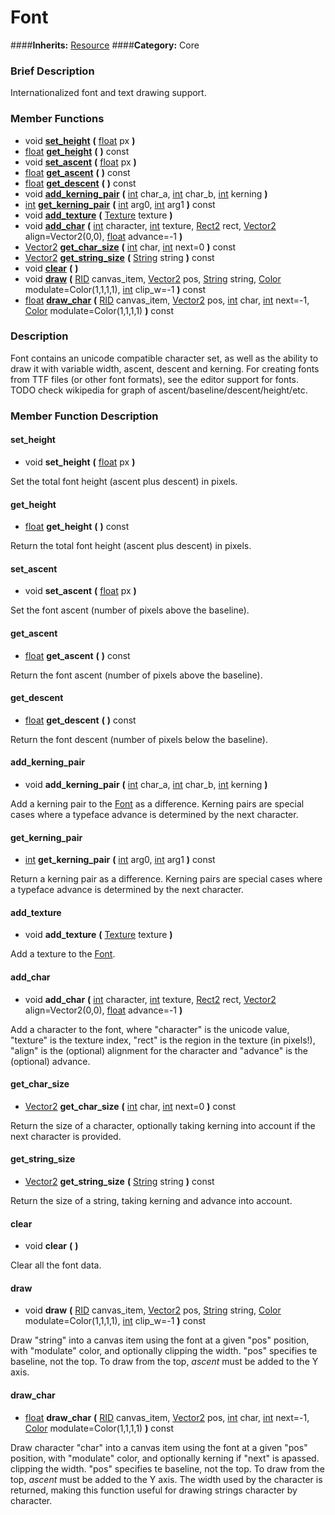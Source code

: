 #  Font  
####**Inherits:** [Resource](class_resource)
####**Category:** Core

###  Brief Description  
Internationalized font and text drawing support.

###  Member Functions 
  * void  **[set&#95;height](#set_height)**  **(** [float](class_float) px  **)**
  * [float](class_float)  **[get&#95;height](#get_height)**  **(** **)** const
  * void  **[set&#95;ascent](#set_ascent)**  **(** [float](class_float) px  **)**
  * [float](class_float)  **[get&#95;ascent](#get_ascent)**  **(** **)** const
  * [float](class_float)  **[get&#95;descent](#get_descent)**  **(** **)** const
  * void  **[add&#95;kerning&#95;pair](#add_kerning_pair)**  **(** [int](class_int) char_a, [int](class_int) char_b, [int](class_int) kerning  **)**
  * [int](class_int)  **[get&#95;kerning&#95;pair](#get_kerning_pair)**  **(** [int](class_int) arg0, [int](class_int) arg1  **)** const
  * void  **[add&#95;texture](#add_texture)**  **(** [Texture](class_texture) texture  **)**
  * void  **[add&#95;char](#add_char)**  **(** [int](class_int) character, [int](class_int) texture, [Rect2](class_rect2) rect, [Vector2](class_vector2) align=Vector2(0,0), [float](class_float) advance=-1  **)**
  * [Vector2](class_vector2)  **[get&#95;char&#95;size](#get_char_size)**  **(** [int](class_int) char, [int](class_int) next=0  **)** const
  * [Vector2](class_vector2)  **[get&#95;string&#95;size](#get_string_size)**  **(** [String](class_string) string  **)** const
  * void  **[clear](#clear)**  **(** **)**
  * void  **[draw](#draw)**  **(** [RID](class_rid) canvas_item, [Vector2](class_vector2) pos, [String](class_string) string, [Color](class_color) modulate=Color(1,1,1,1), [int](class_int) clip_w=-1  **)** const
  * [float](class_float)  **[draw&#95;char](#draw_char)**  **(** [RID](class_rid) canvas_item, [Vector2](class_vector2) pos, [int](class_int) char, [int](class_int) next=-1, [Color](class_color) modulate=Color(1,1,1,1)  **)** const

###  Description  
Font contains an unicode compatible character set, as well as the ability to draw it with variable width, ascent, descent and kerning. For creating fonts from TTF files (or other font formats), see the editor support for fonts. TODO check wikipedia for graph of ascent/baseline/descent/height/etc.

###  Member Function Description  

#### <a name="set_height">set_height</a>
  * void  **set&#95;height**  **(** [float](class_float) px  **)**

Set the total font height (ascent plus descent) in pixels.

#### <a name="get_height">get_height</a>
  * [float](class_float)  **get&#95;height**  **(** **)** const

Return the total font height (ascent plus descent) in pixels.

#### <a name="set_ascent">set_ascent</a>
  * void  **set&#95;ascent**  **(** [float](class_float) px  **)**

Set the font ascent (number of pixels above the baseline).

#### <a name="get_ascent">get_ascent</a>
  * [float](class_float)  **get&#95;ascent**  **(** **)** const

Return the font ascent (number of pixels above the baseline).

#### <a name="get_descent">get_descent</a>
  * [float](class_float)  **get&#95;descent**  **(** **)** const

Return the font descent (number of pixels below the baseline).

#### <a name="add_kerning_pair">add_kerning_pair</a>
  * void  **add&#95;kerning&#95;pair**  **(** [int](class_int) char_a, [int](class_int) char_b, [int](class_int) kerning  **)**

Add a kerning pair to the [Font](class_font) as a difference. Kerning pairs are special cases where a typeface advance is determined by the next character.

#### <a name="get_kerning_pair">get_kerning_pair</a>
  * [int](class_int)  **get&#95;kerning&#95;pair**  **(** [int](class_int) arg0, [int](class_int) arg1  **)** const

Return a kerning pair as a difference. Kerning pairs are special cases where a typeface advance is determined by the next character.

#### <a name="add_texture">add_texture</a>
  * void  **add&#95;texture**  **(** [Texture](class_texture) texture  **)**

Add a texture to the [Font](class_font).

#### <a name="add_char">add_char</a>
  * void  **add&#95;char**  **(** [int](class_int) character, [int](class_int) texture, [Rect2](class_rect2) rect, [Vector2](class_vector2) align=Vector2(0,0), [float](class_float) advance=-1  **)**

Add a character to the font, where "character" is the unicode value, "texture" is the texture index, "rect" is the region in the texture (in pixels!), "align" is the (optional) alignment for the character and "advance" is the (optional) advance.

#### <a name="get_char_size">get_char_size</a>
  * [Vector2](class_vector2)  **get&#95;char&#95;size**  **(** [int](class_int) char, [int](class_int) next=0  **)** const

Return the size of a character, optionally taking kerning into account if the next character is provided.

#### <a name="get_string_size">get_string_size</a>
  * [Vector2](class_vector2)  **get&#95;string&#95;size**  **(** [String](class_string) string  **)** const

Return the size of a string, taking kerning and advance into account.

#### <a name="clear">clear</a>
  * void  **clear**  **(** **)**

Clear all the font data.

#### <a name="draw">draw</a>
  * void  **draw**  **(** [RID](class_rid) canvas_item, [Vector2](class_vector2) pos, [String](class_string) string, [Color](class_color) modulate=Color(1,1,1,1), [int](class_int) clip_w=-1  **)** const

Draw "string" into a canvas item using the font at a given "pos" position, with "modulate" color, and optionally clipping the width. "pos" specifies te baseline, not the top. To draw from the top, _ascent_ must be added to the Y axis.

#### <a name="draw_char">draw_char</a>
  * [float](class_float)  **draw&#95;char**  **(** [RID](class_rid) canvas_item, [Vector2](class_vector2) pos, [int](class_int) char, [int](class_int) next=-1, [Color](class_color) modulate=Color(1,1,1,1)  **)** const

Draw character "char" into a canvas item using the font at a given "pos" position, with "modulate" color, and optionally kerning if "next" is apassed. clipping the width. "pos" specifies te baseline, not the top. To draw from the top, _ascent_ must be added to the Y axis. The width used by the character is returned, making this function useful for drawing strings character by character.
